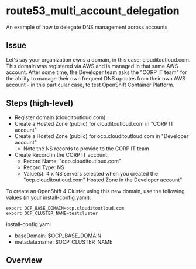 # route53_multi_account_delegation
An example of how to delegate DNS management across accounts

## Issue
Let's say your organization owns a domain, in this case: clouditoutloud.com.  This domain was registered via AWS and is managed in that same AWS account.
After some time, the Developer team asks the "CORP IT team" for the ability to manage their own frequent DNS updates from their own AWS account - in this particular case, to test OpenShift Container Platform.


## Steps (high-level)
* Register domain (clouditoutloud.com)
* Create a Hosted Zone (public) for clouditoutloud.com in "CORP IT account"
* Create a Hosted Zone (public) for ocp.clouditoutloud.com in "Developer account"
  *  Note the NS records to provide to the CORP IT team
* Create Record in the CORP IT account:
  *  Record Name:  "ocp.clouditoutloud.com"
  *  Record Type:  NS
  *  Value(s):  4 x NS servers selected when you created the "ocp.clouditoutloud.com" Hosted Zone in the Developer account"

To create an OpenShift 4 Cluster using this new domain, use the following values (in your install-config.yaml):
```
export OCP_BASE_DOMAIN=ocp.clouditoutloud.com
export OCP_CLUSTER_NAME=testcluster
```

install-config.yaml
  * baseDomain: $OCP_BASE_DOMAIN
  * metadata:name: $OCP_CLUSTER_NAME

## Overview

